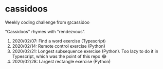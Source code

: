 # cassidoos

Weekly coding challenge from @cassidoo

"Cassidoos" rhymes with "rendezvous".

1. 2020/02/07: Find a word exercise (Typescript)
2. 2020/02/14: Remote control exercise (Python)
3. 2020/02/21: Longest subsequence exercise (Python). Too lazy to do it in Typescript,
   which was the point of this repo :joy:
4. 2020/02/28: Largest rectangle exercise (Python)
